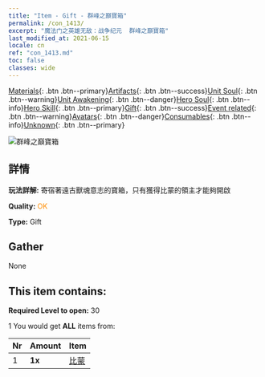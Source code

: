 ```yaml
---
title: "Item - Gift - 群峰之巔寶箱"
permalink: /con_1413/
excerpt: "魔法门之英雄无敌：战争纪元  群峰之巔寶箱"
last_modified_at: 2021-06-15
locale: cn
ref: "con_1413.md"
toc: false
classes: wide
---
```

 [Materials](/ItemsCN/){: .btn .btn--primary}[Artifacts](/ItemsCN/Artifacts/){: .btn .btn--success}[Unit Soul](/ItemsCN/UnitSoul/){: .btn .btn--warning}[Unit Awakening](/ItemsCN/UnitAwakening/){: .btn .btn--danger}[Hero Soul](/ItemsCN/HeroSoul/){: .btn .btn--info}[Hero Skill](/ItemsCN/HeroSkill/){: .btn .btn--primary}[Gift](/ItemsCN/Gift/){: .btn .btn--success}[Event related](/ItemsCN/Events/){: .btn .btn--warning}[Avatars](/ItemsCN/Avatars/){: .btn .btn--danger}[Consumables](/ItemsCN/Consumables/){: .btn .btn--info}[Unknown](/ItemsCN/Unknown/){: .btn .btn--primary}

 ![群峰之巔寶箱](/images/t/i_907027.png)

## 詳情
 **玩法詳解:** 寄宿著遠古獸魂意志的寶箱，只有獲得比蒙的領主才能夠開啟

 **Quality:** <span style="color: #FF8C00">OK</span>

 **Type:** Gift

## Gather

  None

## This item contains:

 **Required Level to open:** 30

 1 You would get **ALL** items  from:

  | Nr | Amount |     Item    |
  |:---|:-------|:------------|
  | 1 |  **1x** | [比蒙](/cn/Items/unt_223/) |  | 
